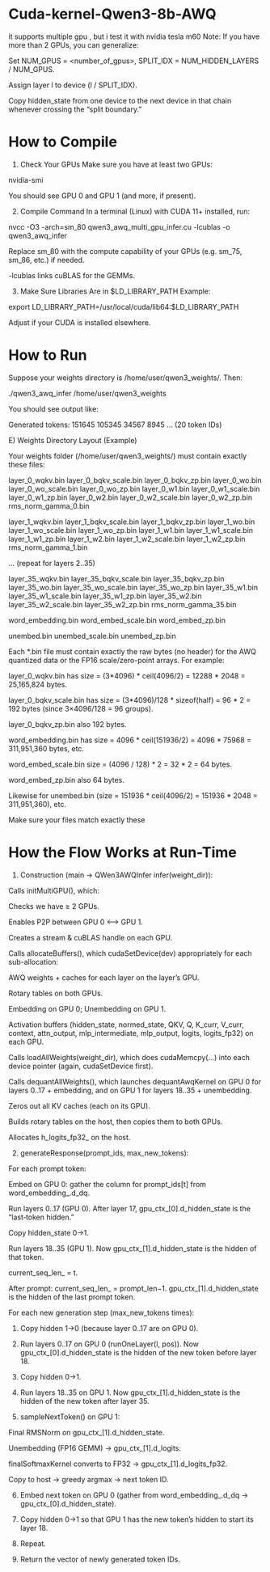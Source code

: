 # Cuda-kernel-Qwen3-8b-AWQ
it supports multiple gpu , but i test it with nvidia tesla m60
Note: If you have more than 2 GPUs, you can generalize:

Set NUM_GPUS = <number_of_gpus>, SPLIT_IDX = NUM_HIDDEN_LAYERS / NUM_GPUS.

Assign layer l to device (l / SPLIT_IDX).

Copy hidden_state from one device to the next device in that chain whenever crossing the “split boundary.”

# How to Compile

1. Check Your GPUs
Make sure you have at least two GPUs:

nvidia-smi

You should see GPU 0 and GPU 1 (and more, if present).


2. Compile Command
In a terminal (Linux) with CUDA 11+ installed, run:

nvcc -O3 -arch=sm_80 qwen3_awq_multi_gpu_infer.cu -lcublas -o qwen3_awq_infer

Replace sm_80 with the compute capability of your GPUs (e.g. sm_75, sm_86, etc.) if needed.

-lcublas links cuBLAS for the GEMMs.



3. Make Sure Libraries Are in $LD_LIBRARY_PATH
Example:

export LD_LIBRARY_PATH=/usr/local/cuda/lib64:$LD_LIBRARY_PATH

Adjust if your CUDA is installed elsewhere.



# How to Run

Suppose your weights directory is /home/user/qwen3_weights/. Then:

./qwen3_awq_infer /home/user/qwen3_weights

You should see output like:

Generated tokens: 151645 105345 34567 8945  ...  (20 token IDs)

E) Weights Directory Layout (Example)

Your weights folder (/home/user/qwen3_weights/) must contain exactly these files:

layer_0_wqkv.bin
layer_0_bqkv_scale.bin
layer_0_bqkv_zp.bin
layer_0_wo.bin
layer_0_wo_scale.bin
layer_0_wo_zp.bin
layer_0_w1.bin
layer_0_w1_scale.bin
layer_0_w1_zp.bin
layer_0_w2.bin
layer_0_w2_scale.bin
layer_0_w2_zp.bin
rms_norm_gamma_0.bin

layer_1_wqkv.bin
layer_1_bqkv_scale.bin
layer_1_bqkv_zp.bin
layer_1_wo.bin
layer_1_wo_scale.bin
layer_1_wo_zp.bin
layer_1_w1.bin
layer_1_w1_scale.bin
layer_1_w1_zp.bin
layer_1_w2.bin
layer_1_w2_scale.bin
layer_1_w2_zp.bin
rms_norm_gamma_1.bin

  ...  (repeat for layers 2..35)

layer_35_wqkv.bin
layer_35_bqkv_scale.bin
layer_35_bqkv_zp.bin
layer_35_wo.bin
layer_35_wo_scale.bin
layer_35_wo_zp.bin
layer_35_w1.bin
layer_35_w1_scale.bin
layer_35_w1_zp.bin
layer_35_w2.bin
layer_35_w2_scale.bin
layer_35_w2_zp.bin
rms_norm_gamma_35.bin

word_embedding.bin
word_embed_scale.bin
word_embed_zp.bin

unembed.bin
unembed_scale.bin
unembed_zp.bin

Each *.bin file must contain exactly the raw bytes (no header) for the AWQ quantized data or the FP16 scale/zero-point arrays. For example:

layer_0_wqkv.bin has size = (3*4096) * ceil(4096/2) = 12288 * 2048 = 25,165,824 bytes.

layer_0_bqkv_scale.bin has size = (3*4096)/128 * sizeof(half) = 96 * 2 = 192 bytes (since 3×4096/128 = 96 groups).

layer_0_bqkv_zp.bin also 192 bytes.

word_embedding.bin has size = 4096 * ceil(151936/2) = 4096 * 75968 = 311,951,360 bytes, etc.

word_embed_scale.bin size = (4096 / 128) * 2 = 32 * 2 = 64 bytes.

word_embed_zp.bin also 64 bytes.

Likewise for unembed.bin (size = 151936 * ceil(4096/2) = 151936 * 2048 = 311,951,360), etc.


Make sure your files match exactly these




# How the Flow Works at Run-Time

1. Construction (main → QWen3AWQInfer infer(weight_dir)):

Calls initMultiGPU(), which:

Checks we have ≥ 2 GPUs.

Enables P2P between GPU 0 ⟷ GPU 1.

Creates a stream & cuBLAS handle on each GPU.


Calls allocateBuffers(), which cudaSetDevice(dev) appropriately for each sub-allocation:

AWQ weights + caches for each layer on the layer’s GPU.

Rotary tables on both GPUs.

Embedding on GPU 0; Unembedding on GPU 1.

Activation buffers (hidden_state, normed_state, QKV, Q, K_curr, V_curr, context, attn_output, mlp_intermediate, mlp_output, logits, logits_fp32) on each GPU.


Calls loadAllWeights(weight_dir), which does cudaMemcpy(...) into each device pointer (again, cudaSetDevice first).

Calls dequantAllWeights(), which launches dequantAwqKernel on GPU 0 for layers 0..17 + embedding, and on GPU 1 for layers 18..35 + unembedding.

Zeros out all KV caches (each on its GPU).

Builds rotary tables on the host, then copies them to both GPUs.

Allocates h_logits_fp32_ on the host.



2. generateResponse(prompt_ids, max_new_tokens):

For each prompt token:

Embed on GPU 0: gather the column for prompt_ids[t] from word_embedding_.d_dq.

Run layers 0..17 (GPU 0). After layer 17, gpu_ctx_[0].d_hidden_state is the “last‐token hidden.”

Copy hidden_state 0→1.

Run layers 18..35 (GPU 1). Now gpu_ctx_[1].d_hidden_state is the hidden of that token.

current_seq_len_ = t.


After prompt: current_seq_len_ = prompt_len−1. gpu_ctx_[1].d_hidden_state is the hidden of the last prompt token.

For each new generation step (max_new_tokens times):

1. Copy hidden 1→0 (because layer 0..17 are on GPU 0).


2. Run layers 0..17 on GPU 0 (runOneLayer(l, pos)). Now gpu_ctx_[0].d_hidden_state is the hidden of the new token before layer 18.


3. Copy hidden 0→1.


4. Run layers 18..35 on GPU 1. Now gpu_ctx_[1].d_hidden_state is the hidden of the new token after layer 35.


5. sampleNextToken() on GPU 1:

Final RMSNorm on gpu_ctx_[1].d_hidden_state.

Unembedding (FP16 GEMM) → gpu_ctx_[1].d_logits.

finalSoftmaxKernel converts to FP32 → gpu_ctx_[1].d_logits_fp32.

Copy to host → greedy argmax → next token ID.



6. Embed next token on GPU 0 (gather from word_embedding_.d_dq → gpu_ctx_[0].d_hidden_state).


7. Copy hidden 0→1 so that GPU 1 has the new token’s hidden to start its layer 18.


8. Repeat.





3. Return the vector of newly generated token IDs.
